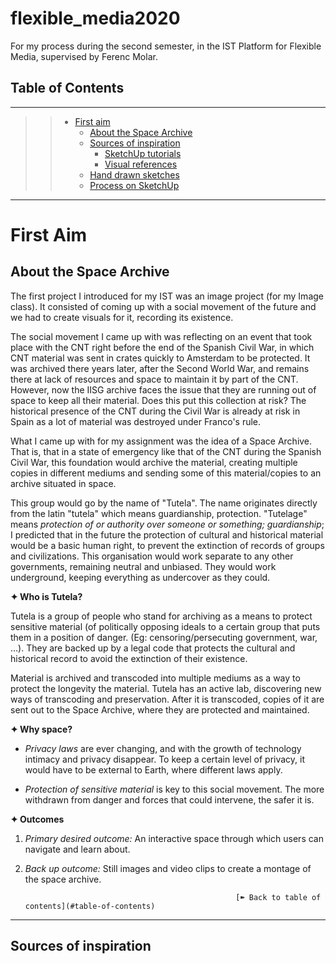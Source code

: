 # flexible_media2020
 For my process during the second semester, in the IST Platform for Flexible Media, supervised by Ferenc Molar.

## Table of Contents
---
>> - [First aim](#first-aim)
>>    - [About the Space Archive](#about-the-space-archive)
>>    - [Sources of inspiration](#sources-of-inspiration)
>>       - [SketchUp tutorials](#sketchup-tutorials)
>>       - [Visual references](#visual-references)
>>    - [Hand drawn sketches](#hand-drawn-sketches)
>>    - [Process on SketchUp](#process-on-sketchup)

----

# First Aim

## About the Space Archive

The first project I introduced for my IST was an image project (for my Image class). It consisted of coming up with a social movement of the future and we had to create visuals for it, recording its existence.

The social movement I came up with was reflecting on an event that took place with the CNT right before the end of the Spanish Civil War, in which CNT material was sent in crates quickly to Amsterdam to be protected. It was archived there years later, after the Second World War, and remains there at lack of resources and space to maintain it by part of the CNT. However, now the IISG archive faces the issue that they are running out of space to keep all their material. Does this put this collection at risk? The historical presence of the CNT during the Civil War is already at risk in Spain as a lot of material was destroyed under Franco's rule.

What I came up with for my assignment was the idea of a Space Archive. That is, that in a state of emergency like that of the CNT during the Spanish Civil War, this foundation would archive the material, creating multiple copies in different mediums and sending some of this material/copies to an archive situated in space.

This group would go by the name of "Tutela". The name originates directly from the latin "tutela" which means guardianship, protection. "Tutelage" means _protection of or authority over someone or something; guardianship_; I predicted that in the future the protection of cultural and historical material would be a basic human right, to prevent the extinction of records of groups and civilizations. This organisation would work separate to any other governments, remaining neutral and unbiased. They would work underground, keeping everything as undercover as they could.


**✦ Who is Tutela?**

Tutela is a group of people who stand for archiving as a means to protect sensitive material (of politically opposing ideals to a certain group that puts them in a position of danger. (Eg: censoring/persecuting government, war, …). They are backed up by a legal code that protects the cultural and historical record to avoid the extinction of their existence.

Material is archived and transcoded into multiple mediums as a way to protect the longevity the material. Tutela has an active lab, discovering new ways of transcoding and preservation. After it is transcoded, copies of it are sent out to the Space Archive, where they are protected and maintained.


**✦ Why space?**
- _Privacy laws_ are ever changing, and with the growth of technology intimacy and privacy disappear. To keep a certain level of privacy, it would have to be external to Earth, where different laws apply.

- _Protection of sensitive material_ is key to this social movement. The more withdrawn from danger and forces that could intervene, the safer it is.  


**✦ Outcomes**

1. _Primary desired outcome:_ An interactive space through which users can navigate and learn about.
2. _Back up outcome:_ Still images and video clips to create a montage of the space archive.

                                                      [➽ Back to table of contents](#table-of-contents)
----
## Sources of inspiration
